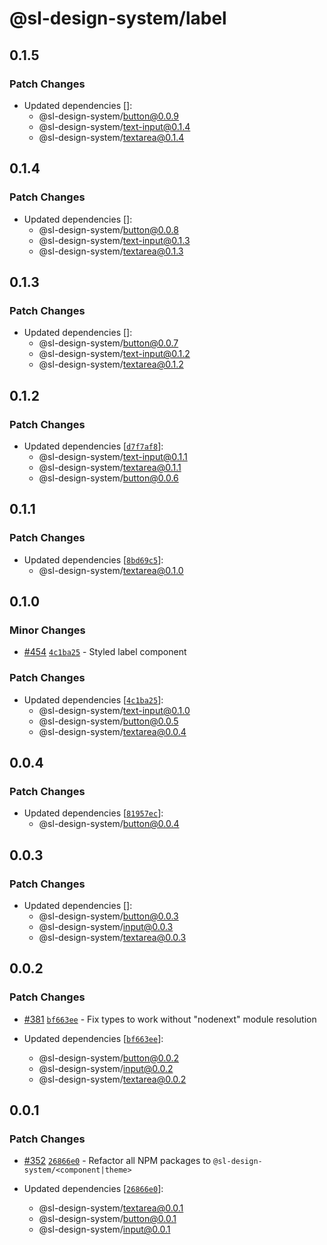 # @sl-design-system/label

## 0.1.5

### Patch Changes

- Updated dependencies []:
  - @sl-design-system/button@0.0.9
  - @sl-design-system/text-input@0.1.4
  - @sl-design-system/textarea@0.1.4

## 0.1.4

### Patch Changes

- Updated dependencies []:
  - @sl-design-system/button@0.0.8
  - @sl-design-system/text-input@0.1.3
  - @sl-design-system/textarea@0.1.3

## 0.1.3

### Patch Changes

- Updated dependencies []:
  - @sl-design-system/button@0.0.7
  - @sl-design-system/text-input@0.1.2
  - @sl-design-system/textarea@0.1.2

## 0.1.2

### Patch Changes

- Updated dependencies [[`d7f7af8`](https://github.com/sl-design-system/components/commit/d7f7af8908b83a5ff5f88400d44cb578eb51e7bb)]:
  - @sl-design-system/text-input@0.1.1
  - @sl-design-system/textarea@0.1.1
  - @sl-design-system/button@0.0.6

## 0.1.1

### Patch Changes

- Updated dependencies [[`8bd69c5`](https://github.com/sl-design-system/components/commit/8bd69c525e06b9dcc29d4085e8099eba3413a3ed)]:
  - @sl-design-system/textarea@0.1.0

## 0.1.0

### Minor Changes

- [#454](https://github.com/sl-design-system/components/pull/454) [`4c1ba25`](https://github.com/sl-design-system/components/commit/4c1ba250a5b5edc65a74c47b9fbd869324791f17) - Styled label component

### Patch Changes

- Updated dependencies [[`4c1ba25`](https://github.com/sl-design-system/components/commit/4c1ba250a5b5edc65a74c47b9fbd869324791f17)]:
  - @sl-design-system/text-input@0.1.0
  - @sl-design-system/button@0.0.5
  - @sl-design-system/textarea@0.0.4

## 0.0.4

### Patch Changes

- Updated dependencies [[`81957ec`](https://github.com/sl-design-system/components/commit/81957ec587349c09d0a3d4e8ae41301c5730785f)]:
  - @sl-design-system/button@0.0.4

## 0.0.3

### Patch Changes

- Updated dependencies []:
  - @sl-design-system/button@0.0.3
  - @sl-design-system/input@0.0.3
  - @sl-design-system/textarea@0.0.3

## 0.0.2

### Patch Changes

- [#381](https://github.com/sl-design-system/components/pull/381) [`bf663ee`](https://github.com/sl-design-system/components/commit/bf663eecbb5e1607562c94058002569d481298eb) - Fix types to work without "nodenext" module resolution

- Updated dependencies [[`bf663ee`](https://github.com/sl-design-system/components/commit/bf663eecbb5e1607562c94058002569d481298eb)]:
  - @sl-design-system/button@0.0.2
  - @sl-design-system/input@0.0.2
  - @sl-design-system/textarea@0.0.2

## 0.0.1

### Patch Changes

- [#352](https://github.com/sl-design-system/components/pull/352) [`26866e0`](https://github.com/sl-design-system/components/commit/26866e0eda550e6c17f37f0e9cb6a9d4302c06bb) - Refactor all NPM packages to `@sl-design-system/<component|theme>`

- Updated dependencies [[`26866e0`](https://github.com/sl-design-system/components/commit/26866e0eda550e6c17f37f0e9cb6a9d4302c06bb)]:
  - @sl-design-system/textarea@0.0.1
  - @sl-design-system/button@0.0.1
  - @sl-design-system/input@0.0.1
